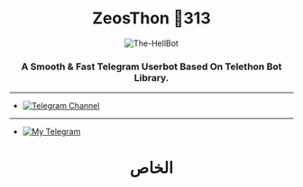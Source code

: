 <h1 align="center">
  <b>ZeosThon 🏴313</b>
</h1>

<p align="center">
  <img src="https://telegra.ph/file/50095b314b1d7c7208f1a.png" alt="The-HellBot">
</p>

<h3 align="center">
  <b>A Smooth & Fast Telegram Userbot Based On Telethon Bot Library.</b>
</h3>

------

- [![Telegram Channel](https://img.shields.io/badge/Telegram-Channel-brightgreen)](https://t.me/ZeosThon)

------



- [![My Telegram](https://telegra.ph/file/ba147051e6ff9cb2c8e31.jpg)](https://t.me/DcDyT)
<h1 align="center">
  <b>الخاص</b>
</h1>
